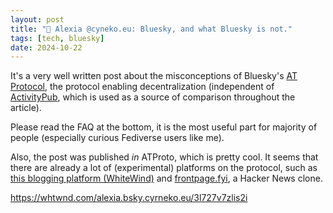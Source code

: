 ```yaml
---
layout: post
title: "🔗 Alexia @cyneko.eu: Bluesky, and what Bluesky is not."
tags: [tech, bluesky]
date: 2024-10-22
---
```

It's a very well written post about the misconceptions of Bluesky's [AT Protocol](https://en.wikipedia.org/wiki/AT_Protocol), the protocol enabling decentralization (independent of [ActivityPub](https://en.wikipedia.org/wiki/ActivityPub), which is used as a source of comparison throughout the article).<!--more-->

Please read the FAQ at the bottom, it is the most useful part for majority of people (especially curious Fediverse users like me).

Also, the post was published *in* ATProto, which is pretty cool. It seems that there are already a lot of (experimental) platforms on the protocol, such as [this blogging platform (WhiteWind)](https://whtwnd.com/) and [frontpage.fyi](https://frontpage.fyi/), a Hacker News clone.

<https://whtwnd.com/alexia.bsky.cyrneko.eu/3l727v7zlis2i>

